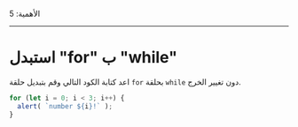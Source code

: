 الأهمية: 5

---

# استبدل "for" ب "while"

اعد كتابة الكود التالي وقم بتبديل حلقة `for` بحلقة `while` دون تغيير الخرج.

```js run
for (let i = 0; i < 3; i++) {
  alert( `number ${i}!` );
}
```

